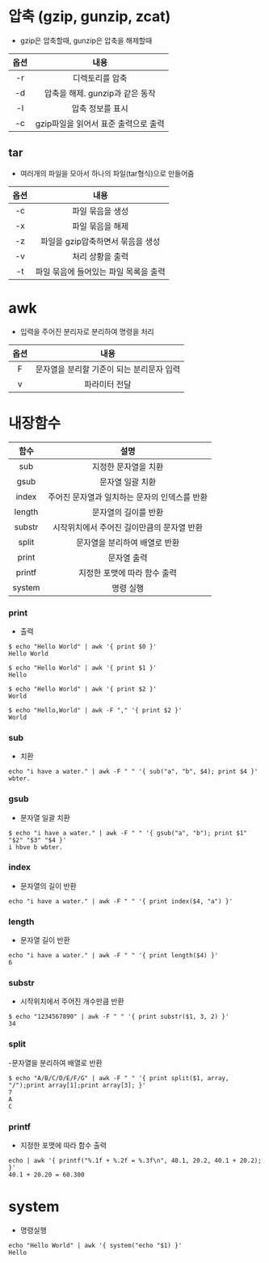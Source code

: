 # 압축 (gzip, gunzip, zcat)
- gzip은 압축할때, gunzip은 압축을 해제할때

| 옵션             | 내용             |
|:---:|:---:|
|-r|디렉토리를 압축|
|-d|압축을 해제. gunzip과 같은 동작|
|-l|압축 정보를 표시|
|-c|gzip파일을 읽어서 표준 출력으로 출력|

## tar
- 여러개의 파일을 모아서 하나의 파일(tar형식)으로 만들어줌


| 옵션             | 내용             |
|:---:|:---:|
|-c|파일 묶음을 생성|
|-x|파일 묶음을 해제|
|-z|파일을 gzip압축하면서 묶음을 생성|
|-v|처리 상황을 출력|
|-t|파일 묶음에 들어있는 파일 목록을 출력|

# awk
- 입력을 주어진 분리자로 분리하여 명령을 처리

| 옵션             | 내용             |
|:---:|:---:|
|F|문자열을 분리할 기준이 되는 분리문자 입력|
|v|파라미터 전달|


# 내장함수
| 함수             | 설명             |
|:---:|:---:|
|sub|지정한 문자열을 치환|
|gsub|문자열 일괄 치환|
|index|주어진 문자열과 일치하는 문자의 인덱스를 반환|
|length|문자열의 길이를 반환|
|substr|시작위치에서 주어진 길이만큼의 문자열 반환|
|split|문자열을 분리하여 배열로 반환|
|print|문자열 출력|
|printf|지정한 포맷에 따라 함수 출력|
|system|명령 실행|

### print
- 출력

```
$ echo "Hello World" | awk '{ print $0 }'
Hello World

$ echo "Hello World" | awk '{ print $1 }'
Hello

$ echo "Hello World" | awk '{ print $2 }'
World

$ echo "Hello,World" | awk -F "," '{ print $2 }'
World
```

### sub
- 치환

```
echo "i have a water." | awk -F " " '{ sub("a", "b", $4); print $4 }'
wbter.
```

### gsub
- 문자열 일괄 치환

```
$ echo "i have a water." | awk -F " " '{ gsub("a", "b"); print $1" "$2" "$3" "$4 }'
i hbve b wbter.
```

### index
- 문자열의 길이 반환


```
echo "i have a water." | awk -F " " '{ print index($4, "a") }'
```

### length
- 문자열 길이 반환

```
echo "i have a water." | awk -F " " '{ print length($4) }'
6
```

### substr
- 시작위치에서 주어진 개수만큼 반환

```
$ echo "1234567890" | awk -F " " '{ print substr($1, 3, 2) }'
34
```

### split
-문자열을 분리하여 배열로 반환

```
$ echo "A/B/C/D/E/F/G" | awk -F " " '{ print split($1, array, "/");print array[1];print array[3]; }'
7
A
C
```

### printf
- 지정한 포맷에 따라 함수 출력

```
echo | awk '{ printf("%.1f + %.2f = %.3f\n", 40.1, 20.2, 40.1 + 20.2); }'
40.1 + 20.20 = 60.300
```

# system
- 명령실행

```
echo "Hello World" | awk '{ system("echo "$1) }'
Hello
```

